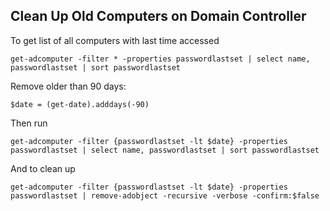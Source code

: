 ## Clean Up Old Computers on Domain Controller 

To get list of all computers with last time accessed

`get-adcomputer -filter * -properties passwordlastset | select name, passwordlastset | sort passwordlastset`

Remove older than 90 days:

    $date = (get-date).adddays(-90)

Then run


    get-adcomputer -filter {passwordlastset -lt $date} -properties passwordlastset | select name, passwordlastset | sort passwordlastset



And to clean up

    get-adcomputer -filter {passwordlastset -lt $date} -properties passwordlastset | remove-adobject -recursive -verbose -confirm:$false
